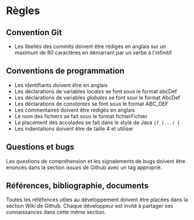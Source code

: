 # Règles

## Convention Git

- Les libellés des commits doivent être rédigés en anglais sur un maximum de 80 caractères en démarrant par un verbe à l'infinitif

## Conventions de programmation

- Les identifiants doivent être en anglais
- Les déclarations de variables *locales* se font sous le format abcDef
- Les déclarations de variables *globales* se font sour le format AbcDef
- Les déclarations de *constantes* se font sous le format ABC_DEF
- Les commentaires doivent être rédigés en anglais
- Le nom des fichiers se fait sous le format fichierFichier
- Le placement des accolades se fait dans le style de Java `if (...) {`
- Les indentations doivent être de taille 4 et utiliser <tab>

## Questions et bugs

Les questions de compréhension et les signalements de bugs doivent être énoncés dans la section *issues* de Github avec un tag approprié.

## Références, bibliographie, documents

Toutes les réféfences utiles au développement doivent être placées dans la section *Wiki* de Github. Chaque développeur est invité à partager
ses connaissances dans cette même section.
